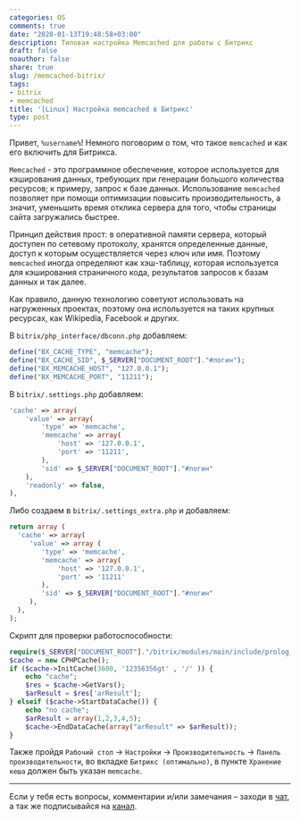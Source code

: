 ```yaml
---
categories: OS
comments: true
date: "2020-01-13T19:48:58+03:00"
description: Типовая настройка Memcached для работы с Битрикс
draft: false
noauthor: false
share: true
slug: /memcached-bitrix/
tags:
- bitrix
- memcached
title: '[Linux] Настройка memcached в Битрикс'
type: post
---
```

Привет, `%username%`! Немного поговорим о том, что такое `memcached` и как его включить для Битрикса.

`Memcached` - это программное обеспечение, которое используется для кэширования данных, требующих при генерации большого количества ресурсов; к примеру, запрос к базе данных. Использование `memcached` позволяет при помощи оптимизации повысить производительность, а значит, уменьшить время отклика сервера для того, чтобы страницы сайта загружались быстрее.

Принцип действия прост: в оперативной памяти сервера, который доступен по сетевому протоколу,  хранятся определенные данные, доступ к которым осуществляется через ключ или имя. Поэтому `memcached` иногда определяют как хэш-таблицу, которая используется для кэширования страничного кода, результатов запросов к базам данных и так далее.

Как правило, данную технологию советуют использовать на нагруженных проектах, поэтому она используется на таких крупных ресурсах, как Wikipedia, Facebook и других.

В `bitrix/php_interface/dbconn.php` добавляем:

```php
define("BX_CACHE_TYPE", "memcache");
define("BX_CACHE_SID", $_SERVER["DOCUMENT_ROOT"]."#логин");
define("BX_MEMCACHE_HOST", "127.0.0.1");
define("BX_MEMCACHE_PORT", "11211");
```

В `bitrix/.settings.php` добавляем:

```php
'cache' => array(
    'value' => array(
        'type' => 'memcache',
        'memcache' => array(
            'host' => '127.0.0.1',
            'port' => '11211',
        ),
        'sid' => $_SERVER["DOCUMENT_ROOT"]."#логин"
    ),
    'readonly' => false,
),
```

Либо создаем в `bitrix/.settings_extra.php` и добавляем:

```php
return array (
  'cache' => array(
     'value' => array (
        'type' => 'memcache',
        'memcache' => array(
            'host' => '127.0.0.1',
            'port' => '11211'
        ),
        'sid' => $_SERVER["DOCUMENT_ROOT"]."#логин"
     ),
  ),
);
```

Скрипт для проверки работоспособности:

```php
require($_SERVER["DOCUMENT_ROOT"]."/bitrix/modules/main/include/prolog_before.php");
$cache = new CPHPCache();
if ($cache->InitCache(3600, '12356356gt' , '/' )) {
    echo "cache";
    $res = $cache->GetVars();
    $arResult = $res['arResult'];
} elseif ($cache->StartDataCache()) {
    echo "no cache";
    $arResult = array(1,2,3,4,5);
    $cache->EndDataCache(array("arResult" => $arResult));
}
```

Также пройдя `Рабочий стол` -> `Настройки` -> `Производительность` -> `Панель производительности`, во вкладке `Битрикс (оптимально)`, в пункте `Хранение кеша` должен быть указан `memcache`.

---
Если у тебя есть вопросы, комментарии и/или замечания – заходи в [чат](https://ttttt.me/jtprogru_chat), а так же подписывайся на [канал](https://ttttt.me/jtprogru_channel).

